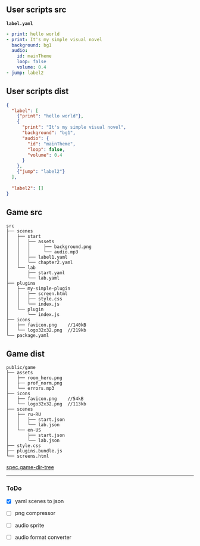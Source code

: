 

## User scripts src
__`label.yaml`__
```yaml
- print: hello world
- print: It's my simple visual novel
  background: bg1
  audio:
    id: mainTheme
    loop: false
    volume: 0.4
- jump: label2
```
## User scripts dist
```json
{
  "label": [
    {"print": "hello world"},
    {
      "print": "It's my simple visual novel",
      "background": "bg1",
      "audio": {
        "id": "mainTheme",
        "loop": false,
        "volume": 0.4
      }
    },
    {"jump": "label2"}
  ],
  
  "label2": []
}
```


## Game src

```plane_text
src
├── scenes
│   ├── start
│   │   ├── assets
│   │   │     ├── background.png
│   │   │     └── audio.mp3
│   │   ├── label1.yaml
│   │   └── chapter2.yaml
│   └── lab
│       ├── start.yaml
│       └── lab.yaml
├── plugins
│   ├── my-simple-plugin
│   │   ├── screen.html
│   │   ├── style.css
│   │   └── index.js
│   └── plugin
│       └── index.js
├── icons
│   ├── favicon.png    //140kB
│   └── logo32x32.png  //219kb
└── package.yaml
```


## Game dist
```plane_text
public/game
├── assets
│   ├── room_hero.png
│   ├── prof_norm.png
│   └── errors.mp3
├── icons
│   ├── favicon.png    //54kB
│   └── logo32x32.png  //113kb
├── scenes
│   ├── ru-RU
│   │   ├── start.json
│   │   └── lab.json
│   └── en-US
│       ├── start.json
│       └── lab.json
├── style.css
├── plugins.bundle.js
└── screens.html

```

[spec.game-dir-tree](https://github.com/vnjson/spec/blob/master/game-dir-tree.md)

___

### ToDo

- [x] yaml scenes to json
- [ ] png compressor
- [ ] audio sprite
- [ ] audio format converter



